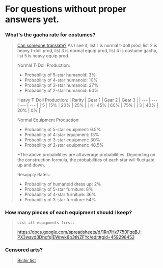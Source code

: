 # For questions without proper answers yet.

### What's the gacha rate for costumes?

> [Can someone translate?](http://gf.ppgame.com/web/pc/info.html?id=740) As I see it, list 1 is normal t-doll prod, list 2 is heavy t-doll prod, list 3 is normal equip prod, list 4 is costume gacha, list 5 is heavy equip prod.
>
>Normal T-Doll Production:
>- Probability of 5-star humanoid: 3%
>- Probability of 4-star humanoid: 10%
>- Probability of 3-star humanoid: 27%
>- Probability of 2-star humanoid: 60%
>
>Heavy T-Doll Production:
>| Rarity | Gear 1 | Gear 2 | Gear 3 |
>| --- | --- | --- | --- |
>| 5 | 15% | 20% | 25% |
>| 4 | 45% | 60% | 75% |
>| 3 | 40% | 20% | 0% |
>
>Normal Equipment Production:
>- Probability of 5-star equipment: 6.5%
>- Probability of 4-star equipment: 15%
>- Probability of 3-star equipment: 30%
>- Probability of 2-star equipment: 48.5%
>
>*The above probabilities are all average probabilities. Depending on the construction formula, the probabilities of each star will fluctuate up and down.
>
>Resupply Rates:
>- Probability of humanoid dress up: 2%
>- Probability of 5-star furniture: 8%
>- Probability of 4-star furniture: 36%
>- Probability of 3-star furniture: 54%

### How many pieces of each equipment should I keep?

> `List all equipments first.`
>
> https://docs.google.com/spreadsheets/d/1Rn7Hx7750FqqBJ-PX3wayd3DhofqIEWrwk8b3tNZFYc/edit#gid=459298452

### Censored arts?

> [Bichir list](https://docs.google.com/spreadsheets/d/10ceReDBnWKelZhSN0ztsK6EA2_14Ll8ktcXBHMMs9gQ/edit#gid=904223610)
